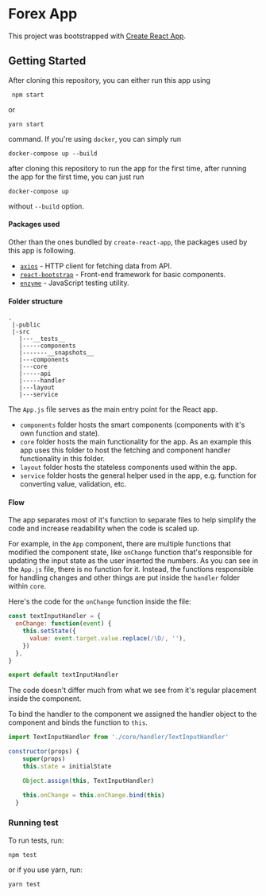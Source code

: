 # Forex App
This project was bootstrapped with [Create React App](https://github.com/facebook/create-react-app).

## Getting Started

After cloning this repository, you can either run this app using<br>
```
 npm start
 ``` 
or 
```
yarn start
``` 
command. If you're using `docker`, you can simply run 
```
docker-compose up --build
``` 
after cloning this repository to run the app for the first time, after running the app for the first time, you can just run
```
docker-compose up
```
without `--build` option.

#### Packages used

Other than the ones bundled by `create-react-app`, the packages used by this app is following.

- [`axios`](https://github.com/axios/axios) - HTTP client for fetching data from API.
- [`react-bootstrap`](https://react-bootstrap.github.io/) - Front-end framework for basic components.
- [`enzyme`](https://github.com/airbnb/enzyme) - JavaScript testing utility.

#### Folder structure

```
.
 |-public
 |-src
   |---__tests__
   |-----components
   |-------__snapshots__
   |---components
   |---core
   |-----api
   |-----handler
   |---layout
   |---service
```

The `App.js` file serves as the  main entry point for the React app.

- `components` folder hosts the smart components (components with it's own function and state).<br>
- `core` folder hosts the main functionality for the app. As an example this app uses this folder to host the fetching and component handler functionality in this folder.<br>
- `layout` folder hosts the stateless components used within the app.<br>
- `service` folder hosts the general helper used in the app, e.g. function for converting value, validation, etc.

#### Flow

The app separates most of it's function to separate files to help simplify the code and increase readability when the code is scaled up.

For example, in the `App` component, there are multiple functions that modified the component state, like `onChange` function that's responsible for updating the input state as the user inserted the numbers. As you can see in the `App.js` file, there is no function for it. Instead, the functions responsible for handling changes and other things are put inside the `handler` folder within `core`.

Here's the code for the `onChange` function inside the file:

```javascript
const textInputHandler = {
  onChange: function(event) {
    this.setState({
      value: event.target.value.replace(/\D/, ''),
    })
  },
}

export default textInputHandler
```
The code doesn't differ much from what we see from it's regular placement inside the component.

To bind the handler to the component we assigned the handler object to the component and binds the function to `this`.

```javascript
import TextInputHandler from './core/handler/TextInputHandler'

constructor(props) {
    super(props)
    this.state = initialState

    Object.assign(this, TextInputHandler)

    this.onChange = this.onChange.bind(this)
  }
```

### Running test

To run tests, run:
```
npm test
```
or if you use yarn, run:
```
yarn test
```
